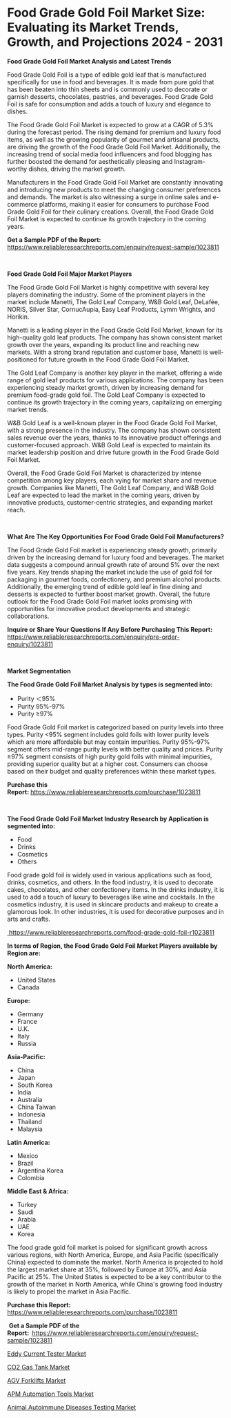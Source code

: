 <p><h1>Food Grade Gold Foil Market Size: Evaluating its Market Trends, Growth, and Projections 2024 - 2031</h1></p><p><strong>Food Grade Gold Foil Market Analysis and Latest Trends</strong></p>
<p><p>Food Grade Gold Foil is a type of edible gold leaf that is manufactured specifically for use in food and beverages. It is made from pure gold that has been beaten into thin sheets and is commonly used to decorate or garnish desserts, chocolates, pastries, and beverages. Food Grade Gold Foil is safe for consumption and adds a touch of luxury and elegance to dishes.</p><p>The Food Grade Gold Foil Market is expected to grow at a CAGR of 5.3% during the forecast period. The rising demand for premium and luxury food items, as well as the growing popularity of gourmet and artisanal products, are driving the growth of the Food Grade Gold Foil Market. Additionally, the increasing trend of social media food influencers and food blogging has further boosted the demand for aesthetically pleasing and Instagram-worthy dishes, driving the market growth.</p><p>Manufacturers in the Food Grade Gold Foil Market are constantly innovating and introducing new products to meet the changing consumer preferences and demands. The market is also witnessing a surge in online sales and e-commerce platforms, making it easier for consumers to purchase Food Grade Gold Foil for their culinary creations. Overall, the Food Grade Gold Foil Market is expected to continue its growth trajectory in the coming years.</p></p>
<p><strong>Get a Sample PDF of the Report:&nbsp;</strong> <a href="https://www.reliableresearchreports.com/enquiry/request-sample/1023811">https://www.reliableresearchreports.com/enquiry/request-sample/1023811</a></p>
<p>&nbsp;</p>
<p><strong>Food Grade Gold Foil Major Market Players</strong></p>
<p><p>The Food Grade Gold Foil Market is highly competitive with several key players dominating the industry. Some of the prominent players in the market include Manetti, The Gold Leaf Company, W&B Gold Leaf, DeLafée, NORIS, Silver Star, CornucAupia, Easy Leaf Products, Lymm Wrights, and Horikin.</p><p>Manetti is a leading player in the Food Grade Gold Foil Market, known for its high-quality gold leaf products. The company has shown consistent market growth over the years, expanding its product line and reaching new markets. With a strong brand reputation and customer base, Manetti is well-positioned for future growth in the Food Grade Gold Foil Market.</p><p>The Gold Leaf Company is another key player in the market, offering a wide range of gold leaf products for various applications. The company has been experiencing steady market growth, driven by increasing demand for premium food-grade gold foil. The Gold Leaf Company is expected to continue its growth trajectory in the coming years, capitalizing on emerging market trends.</p><p>W&B Gold Leaf is a well-known player in the Food Grade Gold Foil Market, with a strong presence in the industry. The company has shown consistent sales revenue over the years, thanks to its innovative product offerings and customer-focused approach. W&B Gold Leaf is expected to maintain its market leadership position and drive future growth in the Food Grade Gold Foil Market.</p><p>Overall, the Food Grade Gold Foil Market is characterized by intense competition among key players, each vying for market share and revenue growth. Companies like Manetti, The Gold Leaf Company, and W&B Gold Leaf are expected to lead the market in the coming years, driven by innovative products, customer-centric strategies, and expanding market reach.</p></p>
<p>&nbsp;</p>
<p><strong>What Are The Key Opportunities For Food Grade Gold Foil Manufacturers?</strong></p>
<p><p>The Food Grade Gold Foil market is experiencing steady growth, primarily driven by the increasing demand for luxury food and beverages. The market data suggests a compound annual growth rate of around 5% over the next five years. Key trends shaping the market include the use of gold foil for packaging in gourmet foods, confectionery, and premium alcohol products. Additionally, the emerging trend of edible gold leaf in fine dining and desserts is expected to further boost market growth. Overall, the future outlook for the Food Grade Gold Foil market looks promising with opportunities for innovative product developments and strategic collaborations.</p></p>
<p><strong>Inquire or Share Your Questions If Any Before Purchasing This Report:</strong> <a href="https://www.reliableresearchreports.com/enquiry/pre-order-enquiry/1023811">https://www.reliableresearchreports.com/enquiry/pre-order-enquiry/1023811</a></p>
<p>&nbsp;</p>
<p><strong>Market Segmentation</strong></p>
<p><strong>The Food Grade Gold Foil Market Analysis by types is segmented into:</strong></p>
<p><ul><li>Purity ＜95%</li><li>Purity 95%-97%</li><li>Purity ≥97%</li></ul></p>
<p><p>Food Grade Gold Foil market is categorized based on purity levels into three types. Purity <95% segment includes gold foils with lower purity levels which are more affordable but may contain impurities. Purity 95%-97% segment offers mid-range purity levels with better quality and prices. Purity ≥97% segment consists of high purity gold foils with minimal impurities, providing superior quality but at a higher cost. Consumers can choose based on their budget and quality preferences within these market types.</p></p>
<p><strong>Purchase this Report:&nbsp;</strong><a href="https://www.reliableresearchreports.com/purchase/1023811">https://www.reliableresearchreports.com/purchase/1023811</a></p>
<p>&nbsp;</p>
<p><strong>The Food Grade Gold Foil Market Industry Research by Application is segmented into:</strong></p>
<p><ul><li>Food</li><li>Drinks</li><li>Cosmetics</li><li>Others</li></ul></p>
<p><p>Food grade gold foil is widely used in various applications such as food, drinks, cosmetics, and others. In the food industry, it is used to decorate cakes, chocolates, and other confectionery items. In the drinks industry, it is used to add a touch of luxury to beverages like wine and cocktails. In the cosmetics industry, it is used in skincare products and makeup to create a glamorous look. In other industries, it is used for decorative purposes and in arts and crafts.</p></p>
<p><a href="https://www.reliableresearchreports.com/food-grade-gold-foil-r1023811">&nbsp;https://www.reliableresearchreports.com/food-grade-gold-foil-r1023811</a></p>
<p><strong>In terms of Region, the Food Grade Gold Foil Market Players available by Region are:</strong></p>
<p>
    <p> <strong> North America: </strong>
        <ul>
            <li>United States</li>
            <li>Canada</li>
        </ul>
        </p> 
    <p> <strong> Europe: </strong>
        <ul>
            <li>Germany</li>
            <li>France</li>
            <li>U.K.</li>
            <li>Italy</li>
            <li>Russia</li>
        </ul>
        </p> 
    <p> <strong> Asia-Pacific: </strong>
        <ul>
            <li>China</li>
            <li>Japan</li>
            <li>South Korea</li>
            <li>India</li>
            <li>Australia</li>
            <li>China Taiwan</li>
            <li>Indonesia</li>
            <li>Thailand</li>
            <li>Malaysia</li>
        </ul>
        </p> 
    <p> <strong> Latin America: </strong>
        <ul>
            <li>Mexico</li>
            <li>Brazil</li>
            <li>Argentina Korea</li>
            <li>Colombia</li>
        </ul>
        </p> 
    <p> <strong> Middle East & Africa: </strong>
        <ul>
            <li>Turkey</li>
            <li>Saudi</li>
            <li>Arabia</li>
            <li>UAE</li>
            <li>Korea</li>
        </ul>
    </p>
    </p>
<p><p>The food grade gold foil market is poised for significant growth across various regions, with North America, Europe, and Asia Pacific (specifically China) expected to dominate the market. North America is projected to hold the largest market share at 35%, followed by Europe at 30%, and Asia Pacific at 25%. The United States is expected to be a key contributor to the growth of the market in North America, while China's growing food industry is likely to propel the market in Asia Pacific.</p></p>
<p><strong>Purchase this Report: </strong><a href="https://www.reliableresearchreports.com/purchase/1023811">https://www.reliableresearchreports.com/purchase/1023811</a></p>
<p>&nbsp;<strong>Get a Sample PDF of the Report:&nbsp;&nbsp;</strong><a href="https://www.reliableresearchreports.com/enquiry/request-sample/1023811">https://www.reliableresearchreports.com/enquiry/request-sample/1023811</a></p>
<p><strong></strong></p>
<p><p><a href="https://medium.com/@zoeyjohns2003/strategic-insights-into-global-eddy-current-tester-market-trends-2024-2031-covered-in-121-cbf475782c25">Eddy Current Tester Market</a></p><p><a href="https://medium.com/@mslonkoss21/co2-gas-tank-market-share-market-analysis-growth-trends-forecasts-for-period-from-2024-25a3e2fa66e7">CO2 Gas Tank Market</a></p><p><a href="https://medium.com/@hskdk2672/agv-forklifts-market-forecast-global-market-trends-and-analysis-from-2024-to-2031-covered-in-180-55e66f5d37d3">AGV Forklifts Market</a></p><p><a href="https://github.com/lawrenceWatkins654/Market-Research-Report-List-1/blob/main/apm-automation-tools-market.md">APM Automation Tools Market</a></p><p><a href="https://github.com/francesprichey/Market-Research-Report-List-1/blob/main/animal-autoimmune-diseases-testing-market.md">Animal Autoimmune Diseases Testing Market</a></p></p>